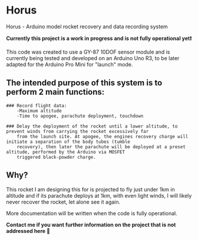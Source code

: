 # Horus
Horus - Arduino model rocket recovery and data recording system


**Currently this project is a work in progress and is not fully operational yet:exclamation:**


This code was created to use a GY-87 10DOF sensor module and is currently being tested and developed on an Arduino Uno R3,
 to be later adapted for the Arduino Pro Mini for "launch" mode.



## The intended purpose of this system is to perform 2 main functions:

    ### Record flight data:
        -Maximum altitude
        -Time to apogee, parachute deployment, touchdown
        
    ### Delay the deployment of the rocket until a lower altitude, to prevent winds from carrying the rocket excessively far
        from the launch site. At apogee, the engines recovery charge will initiate a separation of the body tubes (tumble
        recovery), then later the parachute will be deployed at a preset altitude, performed by the Arduino via MOSFET 
        triggered black-powder charge.

## Why?
This rocket I am designing this for is projected to fly just under 1km in altitude and if its parachute deploys at 1km, with
even light winds, I will likely never recover the rocket, let alone see it again.




More documentation will be written when the code is fully operational.

**Contact me if you want further information on the project that is not addressed here :speech_balloon:**
